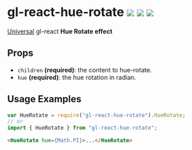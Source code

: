 # gl-react-hue-rotate ![](https://img.shields.io/npm/v/gl-react-hue-rotate.svg) ![](https://img.shields.io/badge/gl--react-3-05F561.svg) ![](https://img.shields.io/badge/gl--react-dom%20%7C%20native-f90.svg)

[Universal](https://projectseptemberinc.gitbooks.io/gl-react/content/docs/universal.html) gl-react **Hue Rotate effect**

## Props

* `children` **(required)**: the content to hue-rotate.
* `hue` **(required)**: the hue rotation in radian.

## Usage Examples

```js
var HueRotate = require("gl-react-hue-rotate").HueRotate;
// or
import { HueRotate } from "gl-react-hue-rotate";
```

```html
<HueRotate hue={Math.PI}>...</HueRotate>
```
